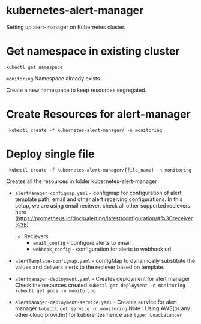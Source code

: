 # kubernetes-alert-manager
Setting up alert-manager on Kubernetes cluster.

# Get namespace in existing cluster 

``` kubectl get namespace ```

`monitoring` Namespace already exists . 

Create a new namespace to keep resources segregated.

# Create Resources for alert-manager

``` kubectl create -f kubernetes-alert-manager/ -n monitoring```

# Deploy single file
    
``` kubectl create -f kubernetes-alert-manager/{file_name} -n monitoring```    

Creates all the resources in folder kubernetes-alert-manager 

 * `alertManager-configmap.yaml` - configmap for configuration of alert template path, email and other alert receiving configurations. In this setup, we are using email reciever. check all other supported recievers here (https://prometheus.io/docs/alerting/latest/configuration/#%3Creceiver%3E)
    * Recievers
        * `email_config` - configure alerts to email
        * `webhook_config` - configuration for alerts to webhook url

 * `alertTemplate-configmap.yaml`  - configMap to dynamically substitute the values and delivers alerts to the reciever based on template.

*   `alertmanager-deployment.yaml` - Creates deployment for alert manager
            Check the resources created
            `kubectl get deployment -n monitoring`
            `kubectl get pods -n monitoring`
*   `alertmanager-deployment-service.yaml` - Creates service for alert manager
        `kubectl get service -n monitoring`
        Note : Using AWS(or any other cloud provider) for kuberentes hence use `type: Loadbalancer` 
        

                
                  







